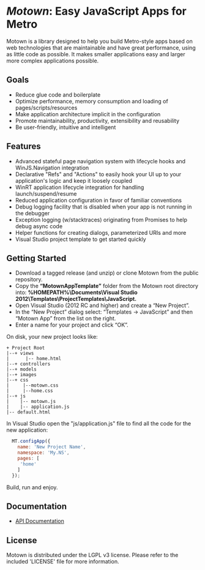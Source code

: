 
# _Motown_: Easy JavaScript Apps for Metro #

Motown is a library designed to help you build Metro-style apps based on web technologies that are maintainable and have great performance, using as
little code as possible. It makes smaller applications easy and larger more complex applications possible.

## Goals ##

+ Reduce glue code and boilerplate
+ Optimize performance, memory consumption and loading of pages/scripts/resources
+ Make application architecture implicit in the configuration
+ Promote maintainability, productivity, extensibility and reusability
+ Be user-friendly, intuitive and intelligent

## Features ##

+ Advanced stateful page navigation system with lifecycle hooks and WinJS.Navigation integration
+ Declarative "Refs" and "Actions" to easily hook your UI up to your application's logic and keep it loosely coupled
+ WinRT application lifecycle integration for handling launch/suspend/resume
+ Reduced application configuration in favor of familiar conventions
+ Debug logging facility that is disabled when your app is not running in the debugger
+ Exception logging (w/stacktraces) originating from Promises to help debug async code
+ Helper functions for creating dialogs, parameterized URIs and more
+ Visual Studio project template to get started quickly

## Getting Started ##

+ Download a tagged release (and unzip) or clone Motown from the public repository.
+ Copy the __“MotownAppTemplate”__ folder from the Motown root directory into: __%HOMEPATH%\\Documents\\Visual Studio 2012\\Templates\\ProjectTemplates\\JavaScript.__
+ Open Visual Studio (2012 RC and higher) and create a “New Project”.
+ In the “New Project” dialog select: “Templates -> JavaScript” and then “Motown App” from the list on the right.
+ Enter a name for your project and click “OK”.

On disk, your new project looks like:

    + Project Root
    |--+ views
    |      |-- home.html
    |--+ controllers
    |--+ models
    |--+ images
    |--+ css
    |     |--motown.css
    |     |--home.css
    |--+ js
    |    |-- motown.js
    |    |-- application.js
    |-- default.html

In Visual Studio open the "js/application.js" file to find all the code for the new application:

```javascript
  MT.configApp({
    name: 'New Project Name',
    namespace: 'My.NS',
    pages: [
     'home'
    ]
  });
```

Build, run and enjoy.

## Documentation ##

+ [API Documentation](http://mtilchen.github.com/motown)

## License ##

Motown is distributed under the LGPL v3 license. Please refer to the included 'LICENSE' file for more information.
